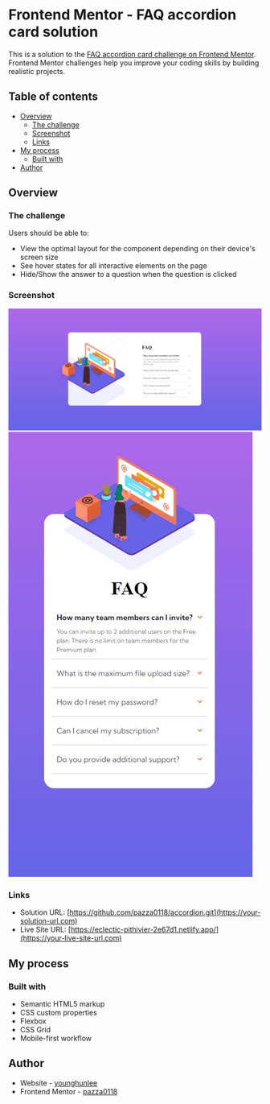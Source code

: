 # Frontend Mentor - FAQ accordion card solution

This is a solution to the [FAQ accordion card challenge on Frontend Mentor](https://www.frontendmentor.io/challenges/faq-accordion-card-XlyjD0Oam). Frontend Mentor challenges help you improve your coding skills by building realistic projects. 

## Table of contents

- [Overview](#overview)
  - [The challenge](#the-challenge)
  - [Screenshot](#screenshot)
  - [Links](#links)
- [My process](#my-process)
  - [Built with](#built-with)
- [Author](#author)


## Overview

### The challenge

Users should be able to:

- View the optimal layout for the component depending on their device's screen size
- See hover states for all interactive elements on the page
- Hide/Show the answer to a question when the question is clicked

### Screenshot

![](./screenshot/accordion-desktop.jpg)
![](./screenshot/accordion-mobile.jpg)


### Links

- Solution URL: [https://github.com/pazza0118/accordion.git](https://your-solution-url.com)
- Live Site URL: [https://eclectic-pithivier-2e67d1.netlify.app/](https://your-live-site-url.com)

## My process

### Built with

- Semantic HTML5 markup
- CSS custom properties
- Flexbox
- CSS Grid
- Mobile-first workflow

## Author

- Website - [younghunlee](https://www.your-site.com)
- Frontend Mentor - [pazza0118](https://www.frontendmentor.io/profile/pazza0118)


